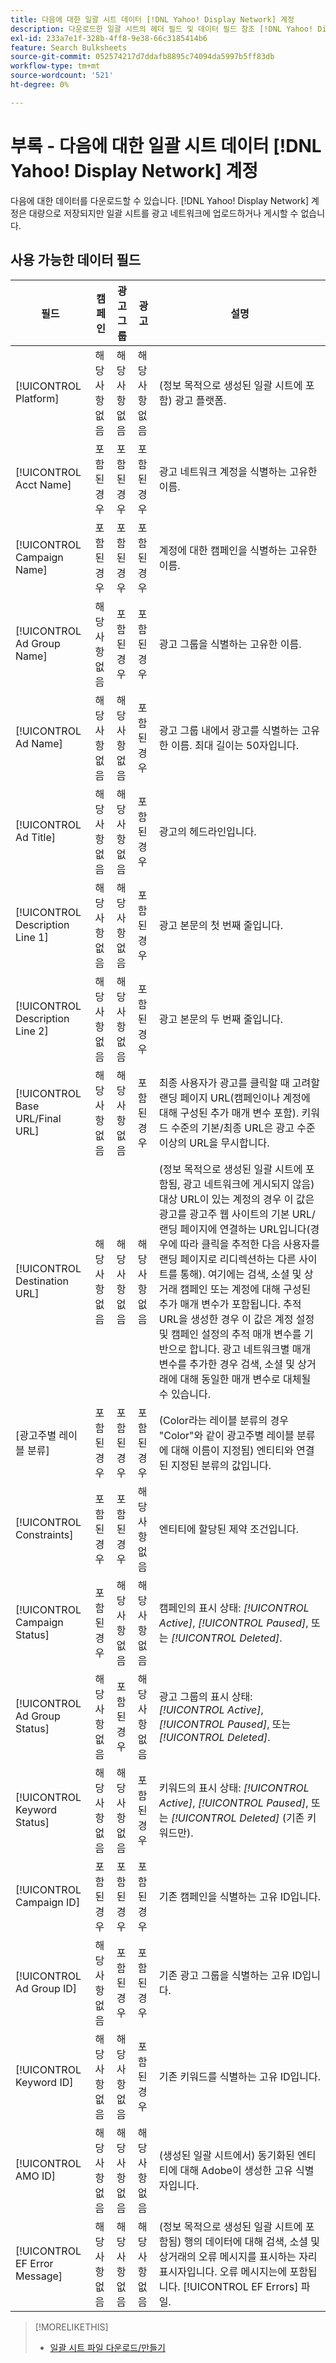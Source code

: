 ```yaml
---
title: 다음에 대한 일괄 시트 데이터 [!DNL Yahoo! Display Network] 계정
description: 다운로드한 일괄 시트의 헤더 필드 및 데이터 필드 참조 [!DNL Yahoo! Display Network] 계정.
exl-id: 233a7e1f-328b-4ff8-9e38-66c3185414b6
feature: Search Bulksheets
source-git-commit: 052574217d7ddafb8895c74094da5997b5ff83db
workflow-type: tm+mt
source-wordcount: '521'
ht-degree: 0%

---
```


# 부록 - 다음에 대한 일괄 시트 데이터 [!DNL Yahoo! Display Network] 계정

<!-- 
[Re-add "Required" to title, file name, and TOC if you add the ability to create/edit campaigns using YDN bulksheets. Then will also need to add more text below, like for the other SEs.]
-->

다음에 대한 데이터를 다운로드할 수 있습니다. [!DNL Yahoo! Display Network] 계정은 대량으로 저장되지만 일괄 시트를 광고 네트워크에 업로드하거나 게시할 수 없습니다.

<!-- Hiding because this is probably too long a list to be useful.

## Available header fields

The following example shows data in comma-delimited values. If you're using tab-separated values, then the data looks different.

Platform,Acct Name,Campaign Name,Ad Group Name,Ad Name, Ad Title,Description Line 1,Description Line 2,Base URL/Final URL,Destination URL,[Advertiser-specific Label Classification],Bid Rules,Constraints,Campaign Status,Ad Group Status,Ad Status,Campaign ID,Ad Group ID,Ad ID,AMO ID,EF Error Message

-->

## 사용 가능한 데이터 필드

| 필드 | 캠페인 | 광고 그룹 | 광고 | 설명 |
|----|----|----|----|----|
| [!UICONTROL Platform] | 해당 사항 없음 | 해당 사항 없음 | 해당 사항 없음 | (정보 목적으로 생성된 일괄 시트에 포함) 광고 플랫폼. |
| [!UICONTROL Acct  Name] | 포함된 경우 | 포함된 경우 | 포함된 경우 | 광고 네트워크 계정을 식별하는 고유한 이름. |
| [!UICONTROL Campaign Name] | 포함된 경우 | 포함된 경우 | 포함된 경우 | 계정에 대한 캠페인을 식별하는 고유한 이름. |
| [!UICONTROL Ad Group Name] | 해당 사항 없음 | 포함된 경우 | 포함된 경우 | 광고 그룹을 식별하는 고유한 이름. |
| [!UICONTROL Ad Name] | 해당 사항 없음 | 해당 사항 없음 | 포함된 경우 | 광고 그룹 내에서 광고를 식별하는 고유한 이름. 최대 길이는 50자입니다. |
| [!UICONTROL Ad Title] | 해당 사항 없음 | 해당 사항 없음 | 포함된 경우 | 광고의 헤드라인입니다. |
| [!UICONTROL Description Line 1] | 해당 사항 없음 | 해당 사항 없음 | 포함된 경우 | 광고 본문의 첫 번째 줄입니다. |
| [!UICONTROL Description Line 2] | 해당 사항 없음 | 해당 사항 없음 | 포함된 경우 | 광고 본문의 두 번째 줄입니다. |
| [!UICONTROL Base URL/Final URL] | 해당 사항 없음 | 해당 사항 없음 | 포함된 경우 | 최종 사용자가 광고를 클릭할 때 고려할 랜딩 페이지 URL(캠페인이나 계정에 대해 구성된 추가 매개 변수 포함). 키워드 수준의 기본/최종 URL은 광고 수준 이상의 URL을 무시합니다. |
| [!UICONTROL Destination URL] | 해당 사항 없음 | 해당 사항 없음 | 해당 사항 없음 | (정보 목적으로 생성된 일괄 시트에 포함됨, 광고 네트워크에 게시되지 않음) 대상 URL이 있는 계정의 경우 이 값은 광고를 광고주 웹 사이트의 기본 URL/랜딩 페이지에 연결하는 URL입니다(경우에 따라 클릭을 추적한 다음 사용자를 랜딩 페이지로 리디렉션하는 다른 사이트를 통해). 여기에는 검색, 소셜 및 상거래 캠페인 또는 계정에 대해 구성된 추가 매개 변수가 포함됩니다. 추적 URL을 생성한 경우 이 값은 계정 설정 및 캠페인 설정의 추적 매개 변수를 기반으로 합니다. 광고 네트워크별 매개 변수를 추가한 경우 검색, 소셜 및 상거래에 대해 동일한 매개 변수로 대체될 수 있습니다. |
| \[광고주별 레이블 분류\] | 포함된 경우 | 포함된 경우 | 포함된 경우 | (Color라는 레이블 분류의 경우 &quot;Color&quot;와 같이 광고주별 레이블 분류에 대해 이름이 지정됨) 엔티티와 연결된 지정된 분류의 값입니다. |
| [!UICONTROL Constraints] | 포함된 경우 | 포함된 경우 | 해당 사항 없음 | 엔티티에 할당된 제약 조건입니다. |
| [!UICONTROL Campaign Status] | 포함된 경우 | 해당 사항 없음 | 해당 사항 없음 | 캠페인의 표시 상태: <i>[!UICONTROL Active]</i>, <i>[!UICONTROL Paused]</i>, 또는 <i>[!UICONTROL Deleted]</i>. |
| [!UICONTROL Ad Group Status] | 해당 사항 없음 | 포함된 경우 | 해당 사항 없음 | 광고 그룹의 표시 상태: <i>[!UICONTROL Active]</i>, <i>[!UICONTROL Paused]</i>, 또는 <i>[!UICONTROL Deleted]</i>. |
| [!UICONTROL Keyword Status] | 해당 사항 없음 | 해당 사항 없음 | 포함된 경우 | 키워드의 표시 상태: <i>[!UICONTROL Active]</i>, <i>[!UICONTROL Paused]</i>, 또는 <i>[!UICONTROL Deleted]</i> (기존 키워드만). |
| [!UICONTROL Campaign ID] | 포함된 경우 | 포함된 경우 | 포함된 경우 | 기존 캠페인을 식별하는 고유 ID입니다. |
| [!UICONTROL Ad Group ID] | 해당 사항 없음 | 포함된 경우 | 포함된 경우 | 기존 광고 그룹을 식별하는 고유 ID입니다. |
| [!UICONTROL Keyword ID] | 해당 사항 없음 | 해당 사항 없음 | 포함된 경우 | 기존 키워드를 식별하는 고유 ID입니다. |
| [!UICONTROL AMO ID] | 해당 사항 없음 | 해당 사항 없음 | 해당 사항 없음 | (생성된 일괄 시트에서) 동기화된 엔티티에 대해 Adobe이 생성한 고유 식별자입니다. |
| [!UICONTROL EF Error Message] | 해당 사항 없음 | 해당 사항 없음 | 해당 사항 없음 | (정보 목적으로 생성된 일괄 시트에 포함됨) 행의 데이터에 대해 검색, 소셜 및 상거래의 오류 메시지를 표시하는 자리 표시자입니다. 오류 메시지는에 포함됩니다. [!UICONTROL EF Errors] 파일. |

<table style="table-layout:auto">

>[!MORELIKETHIS]
>
>* [일괄 시트 파일 다운로드/만들기](../bulksheet-download.md)

